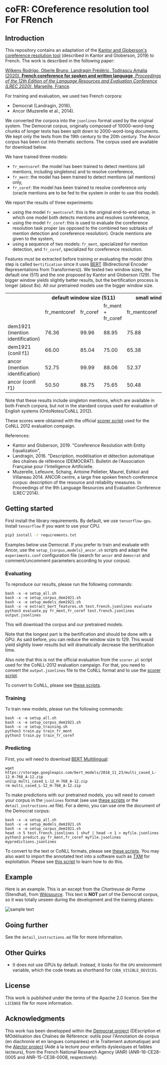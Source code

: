 # coFR: COreference resolution tool For FRench


## Introduction

This repository contains an adaptation of the [Kantor and Globerson's coreference resolution tool](https://github.com/kkjawz/coref-ee) (described in Kantor and Globerson, 2019) to French.  The work is described in the following paper:

[Wilkens Rodrigo, Oberle Bruno, Landragin Frédéric, Todirascu Amalia (2020). **French coreference for spoken and written language**, _Proceedings of the 12th Edition of the Language Resources and Evaluation Conference (LREC 2020)_, Marseille, France](https://lrec2020.lrec-conf.org/en/).

For training and evaluation, we used two French corpora:

- Democrat (Landragin, 2016),
- Ancor (Muzerelle et al., 2014).

We converted the corpora into the `jsonlines` format used by the original system.  The Democrat corpus, originally composed of 10000-word-long chunks of longer texts has been split down to 2000-word-long documents.  We kept only the texts from the 19th century to the 20th century.  The Ancor corpus has been cut into thematic sections.  The corpus used are available for download below.

We have trained three models:

- `fr_mentcoref`: the model has been trained to detect mentions (all mentions, including singletons) and to resolve coreference,
- `fr_ment`: the model has been trained to detect mentions (all mentions) only,
- `fr_coref`: the model has been trained to resolve coreference only (oracle mentions are to be fed to the system in order to use this model).

We report the results of three experiments:

- using the model `fr_mentcoref`: this is the original end-to-end setup, in which one model both detects mentions and resolves coreference,
- using the model `fr_coref`: this is used to evaluate the coreference resolution task proper (as opposed to the combined two subtasks of mention detection and coreference resolution).  Oracle mentions are given to the system,
- using a sequence of two models: `fr_ment`, specialized for mention detection, and `fr_coref`, specialized for coreference resolution.

Features must be extracted before training or evaluating the model (this step is called `bertification` since it uses [BERT](https://github.com/google-research/bert) (Bidirectional Encoder Representations from Transformers)).  We tested two window sizes, the default one (511) and the one proposed by Kantor and Globerson (129).  The bigger window yields slightly better results, but the bertification process is longer (about 8x).  All our pretrained models use the bigger window size.


<table class="tg">
  <tr>
    <th class="tg-0lax"></th>
    <th class="tg-baqh" colspan="3">default window size (511)</th>
    <th class="tg-baqh" colspan="3">small window size (129)</th>
  </tr>
  <tr>
    <td class="tg-0pky"></td>
    <td class="tg-0pky">fr_mentcoref<br></td>
    <td class="tg-0pky">fr_coref</td>
    <td class="tg-fymr">fr_ment + fr_coref</td>
    <td class="tg-0pky">fr_mentcoref</td>
    <td class="tg-0lax">fr_coref</td>
    <td class="tg-0lax">fr_ment + fr_coref</td>
  </tr>
  <tr>
    <td class="tg-0pky">dem1921 (mention identification)</td>
    <td class="tg-0pky">76.36</td>
    <td class="tg-0pky">99.96</td>
    <td class="tg-fymr">88.95</td>
    <td class="tg-0pky">75.88</td>
    <td class="tg-0lax">99.96</td>
    <td class="tg-0lax">88.58</td>
  </tr>
  <tr>
    <td class="tg-0pky">dem1921 (conll f1)</td>
    <td class="tg-0pky">66.00</td>
    <td class="tg-0pky">85.04</td>
    <td class="tg-fymr">75.00</td>
    <td class="tg-0pky">65.38</td>
    <td class="tg-0lax">84.84</td>
    <td class="tg-0lax">74.97</td>
  </tr>
  <tr>
    <td class="tg-0pky">ancor (mention identification)</td>
    <td class="tg-0pky">52.75</td>
    <td class="tg-0pky">99.99</td>
    <td class="tg-fymr">88.06</td>
    <td class="tg-0pky">52.37</td>
    <td class="tg-0lax">99.99</td>
    <td class="tg-0lax">88.03</td>
  </tr>
  <tr>
    <td class="tg-0lax">ancor (conll f1)</td>
    <td class="tg-0lax">50.50</td>
    <td class="tg-0lax">88.75</td>
    <td class="tg-1wig">75.65</td>
    <td class="tg-0lax">50.48</td>
    <td class="tg-0lax">88.45</td>
    <td class="tg-0lax">75.47</td>
  </tr>
</table>


Note that these results include singleton mentions, which are available in both French corpora, but not in the standard corpus used for evaluation of English systems (OntoNotes/CoNLL 2012).

These scores were obtained with the official [scorer script](https://github.com/conll/reference-coreference-scorers) used for the CoNLL 2012 evaluation compaign.


References:
- Kantor and Globerson, 2019. "Coreference Resolution with Entity Equalization",
- Landragin, 2016. "Description, modélisation et détection automatique des chaı̂nes de référence (DEMOCRAT). Bulletin de l'Association Française pour l'Intelligence Artificielle.
- Muzerelle, Lefeuvre, Schang, Antoine Pelletier, Maurel, Eshkol and Villaneau 2014. ANCOR centre, a large free spoken french coreference corpus: description of the resource and reliability measures. In Proceedings of the 9th Language Resources and Evaluation Conference (LREC'2014).



## Getting started

First install the library requirements.  By default, we use `tensorflow-gpu`.  Install `tensorflow` if you want to use your CPU.

```bash
pip3 install -r requirements.txt
```

Examples below use Democrat.  If you prefer to train and evaluate with Ancor, use the `setup_{corpus,models}_ancor.sh` scripts and adapt the `experiments.conf` configuration file (search for `ancor` and `democrat` and comment/uncomment parameters according to your corpus).


### Evaluating

To reproduce our results, please run the following commands:

```
bash -x -e setup_all.sh
bash -x -e setup_corpus_dem1921.sh
bash -x -e setup_models_dem1921.sh
bash -x -e extract_bert_features.sh test.french.jsonlines evaluate
python3 evaluate.py fr_ment,fr_coref test.french.jsonlines output.jsonlines
```

This will download the corpus and our pretrained models.

Note that the longest part is the bertification and should be done with a GPU.  As said before, you can reduce the window size to 129.  This would yield slightly lower results but will dramatically decrease the bertification time.

Also note that this is not the official evaluation from the `scorer.pl` script used for the CoNLL-2012 evaluation campaign.  For that, you need to convert the `output.jsonlines` file to the CoNLL format and to use the [scorer script](https://github.com/conll/reference-coreference-scorers).

To convert to CoNLL, please see [these scripts](https://github.com/boberle/corefconversion).


### Training

To train new models, please run the following commands:

```
bash -x -e setup_all.sh
bash -x -e setup_corpus_dem1921.sh
bash -x -e setup_training.sh
python3 train.py train_fr_ment
python3 train.py train_fr_coref
```

### Predicting

First, you will need to download [BERT Multilingual](https://github.com/google-research/bert):

```
wget https://storage.googleapis.com/bert_models/2018_11_23/multi_cased_L-12_H-768_A-12.zip
unzip multi_cased_L-12_H-768_A-12.zip
rm multi_cased_L-12_H-768_A-12.zip
```

To make predictions with our pretrained models, you will need to convert your corpus in the `jsonlines` format (see use [these scripts](https://github.com/boberle/corefconversion) or the `detail_instructions.md` file).  For a demo, you can use one the document of the Democrat corpus:


```
bash -x -e setup_all.sh
bash -x -e setup_models_dem1921.sh
bash -x -e setup_corpus_dem1921.sh
head -n 5 test.french.jsonlines | shuf | head -n 1 > myfile.jsonlines
python3 predict.py fr_ment,fr_coref myfile.jsonlines mypredictions.jsonlines
```

To convert to the text or CoNLL formats, please see [these
scripts](https://github.com/boberle/corefconversion).  You may also want
to import the annotated text into a software such as
[TXM](http://textometrie.ens-lyon.fr/) for exploitation. Please see
[this script](https://github.com/boberle/jsonlines2tei) to learn how to
do this.


## Example

Here is an example.  This is an except from the _Chartreuse de Parme_ (Stendhal), from [Wikisource](https%3A%2F%2Ffr.wikisource.org%2Fwiki%2FLa_Chartreuse_de_Parme_%28%25C3%25A9dition_Martineau%2C_1927%29).  This text is **NOT** part of the Democrat corpus, so it was totally unseen during the development and the training phases:

![sample text](docs/sample.png)


## Going further

See the `detail_instructions.md` file for more information.


## Other Quirks

* It does not use GPUs by default. Instead, it looks for the `GPU` environment variable, which the code treats as shorthand for `CUDA_VISIBLE_DEVICES`.

## License

This work is published under the terms of the Apache 2.0 licence.  See the `LICENSE` file for more information.


## Acknowledgments

This work has been developped within the [Democrat project](https://anr.fr/Projet-ANR-15-CE38-0008) (DEscription et MOdélisation des Chaînes de Référence: outils pour l'Annotation de corpus (en diachronie et en langues comparées) et le Traitement automatique) and the [Alector project](https://anr.fr/Projet-ANR-16-CE28-0005) (Aide à la lecture pour enfants dyslexiques et faibles lecteurs), from the French National Research Agency (ANR) (ANR-16-CE28-0005 and ANR-15-CE38-0008, respectively).



